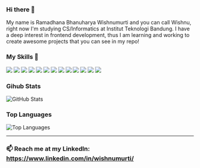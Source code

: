 ### Hi there 👋
My name is Ramadhana Bhanuharya Wishnumurti and you can call Wishnu, right now I'm studying CS/Informatics at Institut Teknologi Bandung. I have a deep interest in frontend development, thus I am learning and working to create awesome projects that you can see in my repo!
### My Skills 🔭

<p>
<img src="https://img.shields.io/badge/java-%23ED8B00.svg?&style=flat-square&logo=java&logoColor=white"/>
<img src="https://img.shields.io/badge/python-%23ED8B00.svg?&style=flat-square&logo=python&logoColor=white"/>
<img src="https://img.shields.io/badge/c%20-%2300599C.svg?&style=flat-square&logo=c&logoColor=white"/>
<img src="https://img.shields.io/badge/css3%20-%231572B6.svg?&style=flat-square&logo=css3&logoColor=white"/>
<img src="https://img.shields.io/badge/html5%20-%23E34F26.svg?&style=flat-square&logo=html5&logoColor=white"/>


<img src="https://img.shields.io/badge/react%20-%23FF2D20.svg?&style=flat-square&logo=react&logoColor=white"/>
<img src="https://img.shields.io/badge/reactnative%20-%23FF2D20.svg?&style=flat-square&logo=reactnative&logoColor=white"/>
<img src="https://img.shields.io/badge/mysql-%2300f.svg?&style=flat-square&logo=mysql&logoColor=white"/>


<img src="https://img.shields.io/badge/pandas%20-%23150458.svg?&style=flat-square&logo=pandas&logoColor=white" />

<img src="https://img.shields.io/badge/Jupyter%20-%23F37626.svg?&style=flat-square&logo=Jupyter&logoColor=white" />

<img src="https://img.shields.io/badge/git%20-%23F05033.svg?&style=flat-square&logo=git&logoColor=white"/>
<img src="https://img.shields.io/badge/gitlab%20-%23181717.svg?&style=flat-square&logo=gitlab&logoColor=white"/>
<img src="https://img.shields.io/badge/github%20-%23121011.svg?&style=flat-square&logo=github&logoColor=white"/>
</p>


### Gihub Stats
<p><img src="https://github-readme-stats.vercel.app/api?username=salt0330&amp;show_icons=true&amp;count_private=true&amp;theme=cobalt" alt="GitHub Stats"></p>

### Top Languages
<p><img src="https://github-readme-stats.vercel.app/api/top-langs/?username=salt0330&amp;layout=compact" alt="Top Languages"></p>

---

### 📫 Reach me at my LinkedIn: https://www.linkedin.com/in/wishnumurti/

<!--
**salt0330/salt0330** is a ✨ _special_ ✨ repository because its `README.md` (this file) appears on your GitHub profile.

Here are some ideas to get you started:

- 🔭 I’m currently working on ...
- 🌱 I’m currently learning ...
- 👯 I’m looking to collaborate on ...
- 🤔 I’m looking for help with ...
- 💬 Ask me about ...
- 📫 How to reach me: ...
- 😄 Pronouns: ...
- ⚡ Fun fact: ...
-->
